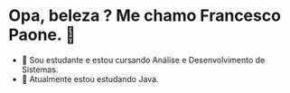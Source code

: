 # Opa, beleza ? Me chamo Francesco Paone. 👋

- 🤖 Sou estudante e estou cursando Análise e Desenvolvimento de Sistemas.
- 🌱 Atualmente estou estudando Java.


